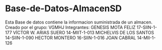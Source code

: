 # Base-de-Datos-AlmacenSD
Esta Base de datos contiene la informacion suministrada de un almacen. Creado por el grupo: VGMHJ  Integrantes:  GENESIS MOTA  FELIZ   17-SIIN-1-177        VÍCTOR W. ARIAS SUERO  14-MIIT-1-013    MICHELVIS DE LOS SANTOS  14-SIIN-1-090     HECTOR MONTERO 16-SIIN-1-016      JOAN CABRAL  14-MII-1-126    
